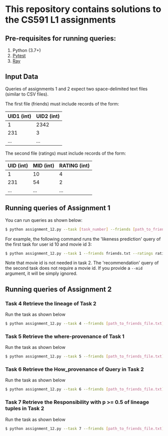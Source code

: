 # This repository contains solutions to the CS591 L1 assignments 

## Pre-requisites for running queries:

1. Python (3.7+)
2. [Pytest](https://docs.pytest.org/en/stable/)
3. [Ray](https://ray.io)

## Input Data

Queries of assignments 1 and 2 expect two space-delimited text files (similar to CSV files). 

The first file (friends) must include records of the form:

|UID1 (int)|UID2 (int)|
|----|----|
|1   |2342|
|231 |3   |
|... |... |

The second file (ratings) must include records of the form:

|UID (int)|MID (int)|RATING (int)|
|---|---|------|
|1  |10 |4     |
|231|54 |2     |
|...|...|...   |

## Running queries of Assignment 1

You can run queries as shown below: 

```bash
$ python assignment_12.py --task [task_number] --friends [path_to_friends_file.txt] --ratings [path_to_ratings_file.txt] --uid [user_id] --mid [movie_id]
```

For example, the following command runs the 'likeness prediction' query of the first task for user id 10 and movie id 3:

```bash
$ python assignment_12.py --task 1 --friends friends.txt --ratings ratings.txt --uid 10 --mid 3
```
Note that movie id is not needed in task 2. The 'recommendation' query of the second task does not require a movie id. If you provide a `--mid` argument, it will be simply ignored.

## Running queries of Assignment 2

### Task 4 Retrieve the lineage of Task 2
Run the task as shown below

```bash
$ python assignment_12.py --task 4 --friends [path_to_friends_file.txt] --ratings [path_to_ratings_file.txt] --uid [user_id] 
```

### Task 5 Retrieve the where-provenance of Task 1 
Run the task as shown below

```bash
$ python assignment_12.py --task 5 --friends [path_to_friends_file.txt] --ratings [path_to_ratings_file.txt] --uid [user_id] --mid [movie_id]
```

### Task 6 Retrieve the How_provenance of Query in Task 2
Run the task as shown below

```bash
$ python assignment_12.py --task 6 --friends [path_to_friends_file.txt] --ratings [path_to_ratings_file.txt] --uid [user_id] 
```

### Task 7 Retrieve the Responsibility with p >= 0.5 of lineage tuples in Task 2
Run the task as shown below

```bash
$ python assignment_12.py --task 7 --friends [path_to_friends_file.txt] --ratings [path_to_ratings_file.txt] --uid [user_id] 
```